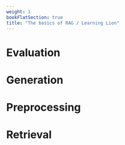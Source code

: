 ```yaml
---
weight: 1
bookFlatSection: true
title: "The basics of RAG / Learning Lion"
---
```


# Evaluation

# Generation

# Preprocessing

# Retrieval